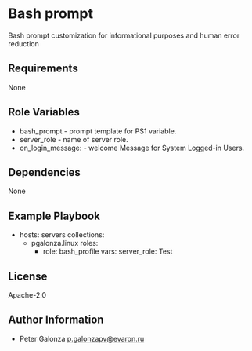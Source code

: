 Bash prompt
=========

Bash prompt customization for informational purposes and human error reduction

Requirements
------------

None

Role Variables
--------------
* bash_prompt - prompt template for PS1 variable.
* server_role - name of server role.
* on_login_message: - welcome Message for System Logged-in Users.

Dependencies
------------

None

Example Playbook
----------------

- hosts: servers
  collections:
    - pgalonza.linux
  roles:
      - role: bash_profile
        vars:
          server_role: Test

License
-------

Apache-2.0

Author Information
------------------

* Peter Galonza <p.galonzapv@evaron.ru>

